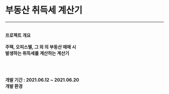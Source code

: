 <h1>부동산 취득세 계산기</h1>
<hr>
<br>
<b>프로젝트 개요<b>
<br><br>
주택, 오피스텔, 그 외 의 부동산 매매 시
  <br>
발생하는 취득세를 계산하는 계산기

<br><br><br>
<b>개발 기간<b> : 2021.06.12 ~ 2021.06.20
  <br>
<b>개발 환경<b>

